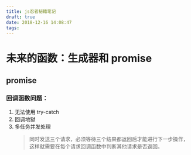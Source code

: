 ```yaml
---
title: js忍者秘籍笔记
draft: true
date: 2018-12-16 14:08:47
tags:
---
```


# 未来的函数：生成器和 promise

## promise

### 回调函数问题：

1. 无法使用 try-catch
2. 回调地狱
3. 多任务并发处理
   > 同时发送三个请求，必须等待三个结果都返回后才能进行下一步操作，这样就需要在每个请求回调函数中判断其他请求是否返回。
